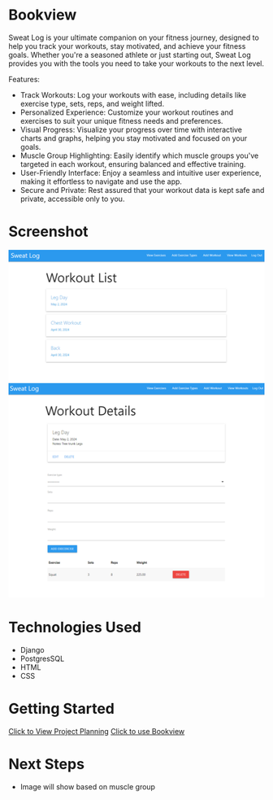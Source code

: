 # Bookview
Sweat Log is your ultimate companion on your fitness journey, designed to help you track your workouts, stay motivated, and achieve your fitness goals. Whether you're a seasoned athlete or just starting out, Sweat Log provides you with the tools you need to take your workouts to the next level.

Features:

- Track Workouts: Log your workouts with ease, including details like exercise type, sets, reps, and weight lifted.
- Personalized Experience: Customize your workout routines and exercises to suit your unique fitness needs and      preferences.
- Visual Progress: Visualize your progress over time with interactive charts and graphs, helping you stay motivated and focused on your goals.
- Muscle Group Highlighting: Easily identify which muscle groups you've targeted in each workout, ensuring balanced and effective training.
- User-Friendly Interface: Enjoy a seamless and intuitive user experience, making it effortless to navigate and use the app.
- Secure and Private: Rest assured that your workout data is kept safe and private, accessible only to you.

# Screenshot
<img src="./screenshots/sweatlog1.PNG">
<img src="./screenshots/sweatlog2.PNG">


# Technologies Used

- Django
- PostgresSQL
- HTML
- CSS

# Getting Started

[Click to View Project Planning](https://trello.com/b/jm4A5V6g/bookie)
[Click to use Bookview](https://sweatlog-f4ca50361025.herokuapp.com/)

# Next Steps

- Image will show based on muscle group